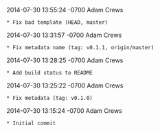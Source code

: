 2014-07-30 13:55:24 -0700 Adam Crews 

	* Fix bad template (HEAD, master)

2014-07-30 13:31:57 -0700 Adam Crews 

	* Fix metadata name (tag: v0.1.1, origin/master)

2014-07-30 13:28:25 -0700 Adam Crews 

	* Add build status to README

2014-07-30 13:25:22 -0700 Adam Crews 

	* Fix metadata (tag: v0.1.0)

2014-07-30 13:15:24 -0700 Adam Crews 

	* Initial commit

